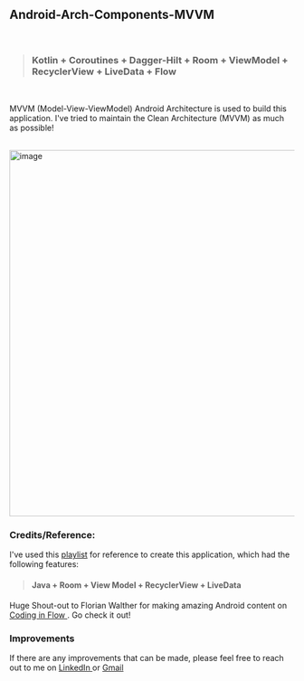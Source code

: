 ## Android-Arch-Components-MVVM
<br />

>### Kotlin + Coroutines + Dagger-Hilt + Room + ViewModel + RecyclerView + LiveData + Flow
<br />

MVVM (Model-View-ViewModel) Android Architecture is used to build this application. I've tried to maintain the Clean Architecture (MVVM) as much as possible!

<br />

<img width="648" alt="image" src="https://user-images.githubusercontent.com/75908623/165639850-5dd325ec-91e9-4145-ab0a-cd06489f4fd2.png">


### Credits/Reference: 

  I've used this <a href="https://www.youtube.com/playlist?list=PLrnPJCHvNZuDihTpkRs6SpZhqgBqPU118" target="_blank">playlist</a> for reference to create this application, which had the following features:

>#### Java + Room + View Model + RecyclerView + LiveData

  Huge Shout-out to Florian Walther for making amazing Android content on <a href="https://www.youtube.com/c/CodinginFlow/playlists" target="_blank"> Coding in Flow </a>. Go check it out!


### Improvements

  If there are any improvements that can be made, please feel free to reach out to me on <a href="https://www.linkedin.com/in/rakshu12334/" target="_blank"> LinkedIn </a> or  <a href="mailto:dev.twofaces@gmail.com" target="_blank"> Gmail </a> 
